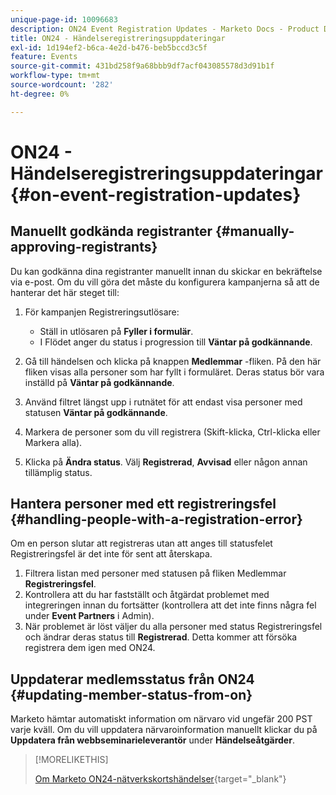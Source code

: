 ```yaml
---
unique-page-id: 10096683
description: ON24 Event Registration Updates - Marketo Docs - Product Documentation
title: ON24 - Händelseregistreringsuppdateringar
exl-id: 1d194ef2-b6ca-4e2d-b476-beb5bccd3c5f
feature: Events
source-git-commit: 431bd258f9a68bbb9df7acf043085578d3d91b1f
workflow-type: tm+mt
source-wordcount: '282'
ht-degree: 0%

---
```


# ON24 - Händelseregistreringsuppdateringar {#on-event-registration-updates}

## Manuellt godkända registranter {#manually-approving-registrants}

Du kan godkänna dina registranter manuellt innan du skickar en bekräftelse via e-post. Om du vill göra det måste du konfigurera kampanjerna så att de hanterar det här steget till:

1. För kampanjen Registreringsutlösare:

   * Ställ in utlösaren på **Fyller i formulär**.
   * I Flödet anger du status i progression till **Väntar på godkännande**.

1. Gå till händelsen och klicka på knappen **Medlemmar** -fliken. På den här fliken visas alla personer som har fyllt i formuläret. Deras status bör vara inställd på **Väntar på godkännande**.
1. Använd filtret längst upp i rutnätet för att endast visa personer med statusen **Väntar på godkännande**.
1. Markera de personer som du vill registrera (Skift-klicka, Ctrl-klicka eller Markera alla).
1. Klicka på **Ändra status**. Välj **Registrerad**, **Avvisad** eller någon annan tillämplig status.

## Hantera personer med ett registreringsfel {#handling-people-with-a-registration-error}

Om en person slutar att registreras utan att anges till statusfelet Registreringsfel är det inte för sent att återskapa.

1. Filtrera listan med personer med statusen på fliken Medlemmar **Registreringsfel**.
1. Kontrollera att du har fastställt och åtgärdat problemet med integreringen innan du fortsätter (kontrollera att det inte finns några fel under **Event Partners** i Admin).
1. När problemet är löst väljer du alla personer med status Registreringsfel och ändrar deras status till **Registrerad**. Detta kommer att försöka registrera dem igen med ON24.

## Uppdaterar medlemsstatus från ON24 {#updating-member-status-from-on}

Marketo hämtar automatiskt information om närvaro vid ungefär 200 PST varje kväll. Om du vill uppdatera närvaroinformation manuellt klickar du på **Uppdatera från webbseminarieleverantör** under **Händelseåtgärder**.

>[!MORELIKETHIS]
>
>[Om Marketo ON24-nätverkskortshändelser](/help/marketo/product-docs/demand-generation/events/create-an-event/create-an-event-with-the-marketo-on24-adapter/understanding-marketo-on24-adapter-events.md){target="_blank"}
